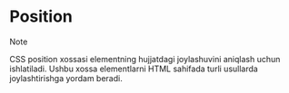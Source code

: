 # Position

> [!NOTE]
> CSS position xossasi elementning hujjatdagi joylashuvini aniqlash uchun ishlatiladi. Ushbu xossa elementlarni HTML sahifada turli usullarda joylashtirishga yordam beradi.